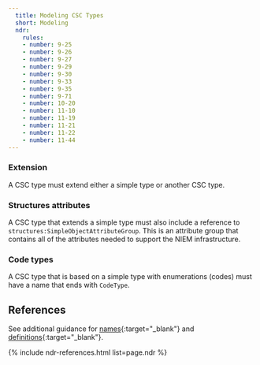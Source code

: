 ```yaml
---
  title: Modeling CSC Types
  short: Modeling
  ndr:
    rules:
    - number: 9-25
    - number: 9-26
    - number: 9-27
    - number: 9-29
    - number: 9-30
    - number: 9-33
    - number: 9-35
    - number: 9-71
    - number: 10-20
    - number: 11-10
    - number: 11-19
    - number: 11-21
    - number: 11-22
    - number: 11-44
---
```


### Extension

A CSC type must extend either a simple type or another CSC type.

### Structures attributes

A CSC type that extends a simple type must also include a reference to `structures:SimpleObjectAttributeGroup`.  This is an attribute group that contains all of the attributes needed to support the NIEM infrastructure.

### Code types

A CSC type that is based on a simple type with enumerations (codes) must have a name that ends with `CodeType`.

## References

See additional guidance for [names](../../../property/modeling/names/){:target="_blank"} and [definitions](../../../property/modeling/definitions/){:target="_blank"}.

{% include ndr-references.html list=page.ndr %}
